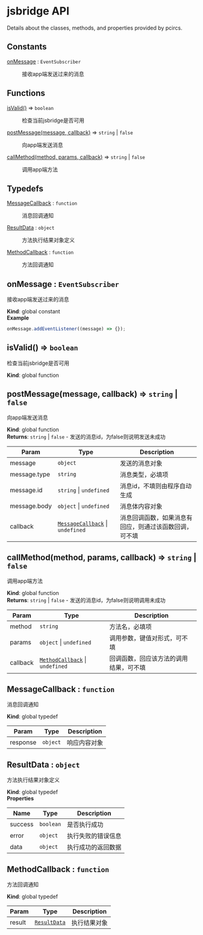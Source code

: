 # jsbridge API

Details about the classes, methods, and properties provided by pcircs.

<!--- API BEGIN --->

## Constants

<dl>
<dt><a href="#onMessage">onMessage</a> : <code>EventSubscriber</code></dt>
<dd><p>接收app端发送过来的消息</p>
</dd>
</dl>

## Functions

<dl>
<dt><a href="#isValid">isValid()</a> ⇒ <code>boolean</code></dt>
<dd><p>检查当前jsbridge是否可用</p>
</dd>
<dt><a href="#postMessage">postMessage(message, callback)</a> ⇒ <code>string</code> | <code>false</code></dt>
<dd><p>向app端发送消息</p>
</dd>
<dt><a href="#callMethod">callMethod(method, params, callback)</a> ⇒ <code>string</code> | <code>false</code></dt>
<dd><p>调用app端方法</p>
</dd>
</dl>

## Typedefs

<dl>
<dt><a href="#MessageCallback">MessageCallback</a> : <code>function</code></dt>
<dd><p>消息回调通知</p>
</dd>
<dt><a href="#ResultData">ResultData</a> : <code>object</code></dt>
<dd><p>方法执行结果对象定义</p>
</dd>
<dt><a href="#MethodCallback">MethodCallback</a> : <code>function</code></dt>
<dd><p>方法回调通知</p>
</dd>
</dl>

<a name="onMessage"></a>

## onMessage : <code>EventSubscriber</code>
接收app端发送过来的消息

**Kind**: global constant  
**Example**  
```js
onMessage.addEventListener((message) => {});
```
<a name="isValid"></a>

## isValid() ⇒ <code>boolean</code>
检查当前jsbridge是否可用

**Kind**: global function  
<a name="postMessage"></a>

## postMessage(message, callback) ⇒ <code>string</code> \| <code>false</code>
向app端发送消息

**Kind**: global function  
**Returns**: <code>string</code> \| <code>false</code> - 发送的消息id，为false则说明发送未成功  

| Param | Type | Description |
| --- | --- | --- |
| message | <code>object</code> | 发送的消息对象 |
| message.type | <code>string</code> | 消息类型，必填项 |
| message.id | <code>string</code> \| <code>undefined</code> | 消息id，不填则由程序自动生成 |
| message.body | <code>object</code> \| <code>undefined</code> | 消息体内容对象 |
| callback | [<code>MessageCallback</code>](#MessageCallback) \| <code>undefined</code> | 消息回调函数，如果消息有回应，则通过该函数回调，可不填 |

<a name="callMethod"></a>

## callMethod(method, params, callback) ⇒ <code>string</code> \| <code>false</code>
调用app端方法

**Kind**: global function  
**Returns**: <code>string</code> \| <code>false</code> - 发送的消息id，为false则说明调用未成功  

| Param | Type | Description |
| --- | --- | --- |
| method | <code>string</code> | 方法名，必填项 |
| params | <code>object</code> \| <code>undefined</code> | 调用参数，键值对形式，可不填 |
| callback | [<code>MethodCallback</code>](#MethodCallback) \| <code>undefined</code> | 回调函数，回应该方法的调用结果，可不填 |

<a name="MessageCallback"></a>

## MessageCallback : <code>function</code>
消息回调通知

**Kind**: global typedef  

| Param | Type | Description |
| --- | --- | --- |
| response | <code>object</code> | 响应内容对象 |

<a name="ResultData"></a>

## ResultData : <code>object</code>
方法执行结果对象定义

**Kind**: global typedef  
**Properties**

| Name | Type | Description |
| --- | --- | --- |
| success | <code>boolean</code> | 是否执行成功 |
| error | <code>object</code> | 执行失败的错误信息 |
| data | <code>object</code> | 执行成功的返回数据 |

<a name="MethodCallback"></a>

## MethodCallback : <code>function</code>
方法回调通知

**Kind**: global typedef  

| Param | Type | Description |
| --- | --- | --- |
| result | [<code>ResultData</code>](#ResultData) | 执行结果对象 |

<!--- API END --->
